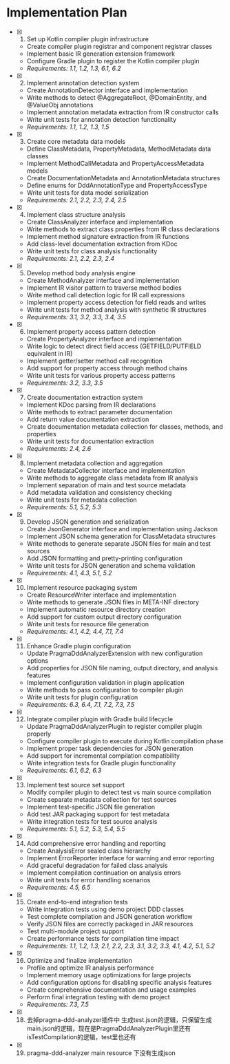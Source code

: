 # Implementation Plan

- [x] 1. Set up Kotlin compiler plugin infrastructure









  - Create compiler plugin registrar and component registrar classes
  - Implement basic IR generation extension framework
  - Configure Gradle plugin to register the Kotlin compiler plugin
  - _Requirements: 1.1, 1.2, 1.3, 6.1, 6.2_

- [x] 2. Implement annotation detection system





  - Create AnnotationDetector interface and implementation
  - Write methods to detect @AggregateRoot, @DomainEntity, and @ValueObj annotations
  - Implement annotation metadata extraction from IR constructor calls
  - Write unit tests for annotation detection functionality
  - _Requirements: 1.1, 1.2, 1.3, 1.5_

- [x] 3. Create core metadata data models





  - Define ClassMetadata, PropertyMetadata, MethodMetadata data classes
  - Implement MethodCallMetadata and PropertyAccessMetadata models
  - Create DocumentationMetadata and AnnotationMetadata structures
  - Define enums for DddAnnotationType and PropertyAccessType
  - Write unit tests for data model serialization
  - _Requirements: 2.1, 2.2, 2.3, 2.4, 2.5_

- [x] 4. Implement class structure analysis












  - Create ClassAnalyzer interface and implementation
  - Write methods to extract class properties from IR class declarations
  - Implement method signature extraction from IR functions
  - Add class-level documentation extraction from KDoc
  - Write unit tests for class analysis functionality
  - _Requirements: 2.1, 2.2, 2.3, 2.4_

- [x] 5. Develop method body analysis engine





  - Create MethodAnalyzer interface and implementation
  - Implement IR visitor pattern to traverse method bodies
  - Write method call detection logic for IR call expressions
  - Implement property access detection for field reads and writes
  - Write unit tests for method analysis with synthetic IR structures
  - _Requirements: 3.1, 3.2, 3.3, 3.4, 3.5_

- [x] 6. Implement property access pattern detection





  - Create PropertyAnalyzer interface and implementation
  - Write logic to detect direct field access (GETFIELD/PUTFIELD equivalent in IR)
  - Implement getter/setter method call recognition
  - Add support for property access through method chains
  - Write unit tests for various property access patterns
  - _Requirements: 3.2, 3.3, 3.5_

- [x] 7. Create documentation extraction system





  - Implement KDoc parsing from IR declarations
  - Write methods to extract parameter documentation
  - Add return value documentation extraction
  - Create documentation metadata collection for classes, methods, and properties
  - Write unit tests for documentation extraction
  - _Requirements: 2.4, 2.6_

- [x] 8. Implement metadata collection and aggregation





  - Create MetadataCollector interface and implementation
  - Write methods to aggregate class metadata from IR analysis
  - Implement separation of main and test source metadata
  - Add metadata validation and consistency checking
  - Write unit tests for metadata collection
  - _Requirements: 5.1, 5.2, 5.3_

- [x] 9. Develop JSON generation and serialization





  - Create JsonGenerator interface and implementation using Jackson
  - Implement JSON schema generation for ClassMetadata structures
  - Write methods to generate separate JSON files for main and test sources
  - Add JSON formatting and pretty-printing configuration
  - Write unit tests for JSON generation and schema validation
  - _Requirements: 4.1, 4.3, 5.1, 5.2_

- [x] 10. Implement resource packaging system





  - Create ResourceWriter interface and implementation
  - Write methods to generate JSON files in META-INF directory
  - Implement automatic resource directory creation
  - Add support for custom output directory configuration
  - Write unit tests for resource file generation
  - _Requirements: 4.1, 4.2, 4.4, 7.1, 7.4_

- [x] 11. Enhance Gradle plugin configuration









  - Update PragmaDddAnalyzerExtension with new configuration options
  - Add properties for JSON file naming, output directory, and analysis features
  - Implement configuration validation in plugin application
  - Write methods to pass configuration to compiler plugin
  - Write unit tests for plugin configuration
  - _Requirements: 6.3, 6.4, 7.1, 7.2, 7.3, 7.5_

- [x] 12. Integrate compiler plugin with Gradle build lifecycle





  - Update PragmaDddAnalyzerPlugin to register compiler plugin properly
  - Configure compiler plugin to execute during Kotlin compilation phase
  - Implement proper task dependencies for JSON generation
  - Add support for incremental compilation compatibility
  - Write integration tests for Gradle plugin functionality
  - _Requirements: 6.1, 6.2, 6.3_

- [x] 13. Implement test source set support













  - Modify compiler plugin to detect test vs main source compilation
  - Create separate metadata collection for test sources
  - Implement test-specific JSON file generation
  - Add test JAR packaging support for test metadata
  - Write integration tests for test source analysis
  - _Requirements: 5.1, 5.2, 5.3, 5.4, 5.5_

- [x] 14. Add comprehensive error handling and reporting









  - Create AnalysisError sealed class hierarchy
  - Implement ErrorReporter interface for warning and error reporting
  - Add graceful degradation for failed class analysis
  - Implement compilation continuation on analysis errors
  - Write unit tests for error handling scenarios
  - _Requirements: 4.5, 6.5_

- [x] 15. Create end-to-end integration tests




  - Write integration tests using demo project DDD classes
  - Test complete compilation and JSON generation workflow
  - Verify JSON files are correctly packaged in JAR resources
  - Test multi-module project support
  - Create performance tests for compilation time impact
  - _Requirements: 1.1, 1.2, 1.3, 2.1, 2.2, 2.3, 3.1, 3.2, 3.3, 4.1, 4.2, 5.1, 5.2_

- [x] 16. Optimize and finalize implementation





  - Profile and optimize IR analysis performance
  - Implement memory usage optimizations for large projects
  - Add configuration options for disabling specific analysis features
  - Create comprehensive documentation and usage examples
  - Perform final integration testing with demo project
  - _Requirements: 7.3, 7.5_


- [x] 18. 去掉pragma-ddd-analyzer插件中 生成test.json的逻辑，只保留生成main.json的逻辑，现在是PragmaDddAnalyzerPlugin里还有isTestCompilation的逻辑，test里也还有






- [x] 19. pragma-ddd-analyzer main resource 下没有生成json